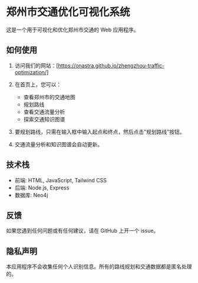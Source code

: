 # 郑州市交通优化可视化系统

这是一个用于可视化和优化郑州市交通的 Web 应用程序。

## 如何使用

1. 访问我们的网站：[https://onastra.github.io/zhengzhou-traffic-optimization/]

2. 在首页上，您可以：
   - 查看郑州市的交通地图
   - 规划路线
   - 查看交通流量分析
   - 探索交通知识图谱

3. 要规划路线，只需在输入框中输入起点和终点，然后点击"规划路线"按钮。

4. 交通流量分析和知识图谱会自动更新。

## 技术栈

- 前端: HTML, JavaScript, Tailwind CSS
- 后端: Node.js, Express
- 数据库: Neo4j

## 反馈

如果您遇到任何问题或有任何建议，请在 GitHub 上开一个 issue。

## 隐私声明

本应用程序不会收集任何个人识别信息。所有的路线规划和交通数据都是匿名处理的。